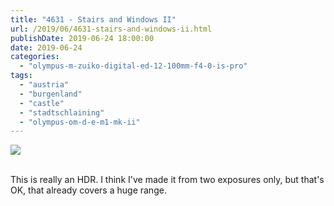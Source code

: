 ```yaml
---
title: "4631 - Stairs and Windows II"
url: /2019/06/4631-stairs-and-windows-ii.html
publishDate: 2019-06-24 18:00:00
date: 2019-06-24
categories: 
  - "olympus-m-zuiko-digital-ed-12-100mm-f4-0-is-pro"
tags: 
  - "austria"
  - "burgenland"
  - "castle"
  - "stadtschlaining"
  - "olympus-om-d-e-m1-mk-ii"
---
```

<div class="container">
<div class="center"><a target="_blank" href="https://d25zfm9zpd7gm5.cloudfront.net/1200x1200/2018/20180402_120135-HDR_lr.jpg"><img class="webfeedsFeaturedVisual" src="https://d25zfm9zpd7gm5.cloudfront.net/0600x0600/2018/20180402_120135-HDR_lr.jpg" /></a></div>
</div>
<br />

This is really an HDR. I think I've made it from two exposures only,
but that's OK, that already covers a huge range.